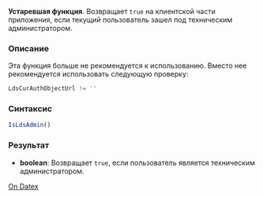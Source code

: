 **Устаревшая функция**. Возвращает `true` на клиентской части приложения, если текущий пользователь зашел под техническим администратором.

### Описание
Эта функция больше не рекомендуется к использованию. Вместо нее рекомендуется использовать следующую проверку:
```js
LdsCurAuthObjectUrl != ''
```

### Синтаксис
```js
IsLdsAdmin()
```

### Результат
- **boolean**: Возвращает `true`, если пользователь является техническим администратором.

[On Datex](http://docs.datex.ru/article.htm?id=5620276905286592608)